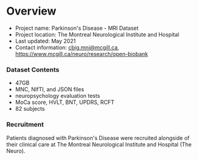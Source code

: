# Overview

- Project name: Parkinson's Disease - MRI Dataset
- Project location: The Montreal Neurological Institute and Hospital
- Last updated: May 2021 
- Contact information: cbig.mni@mcgill.ca, https://www.mcgill.ca/neuro/research/open-biobank

### Dataset Contents
- 47GB
- MNC, NIfTI, and JSON files
- neuropsychology evaluation tests
- MoCa score, HVLT, BNT, UPDRS, RCFT
- 82 subjects

### Recruitment 
Patients diagnosed with Parkinson's Disease were recruited alongside of their clinical care at The Montreal Neurological Institute and Hospital (The Neuro).